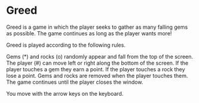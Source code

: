 # Greed
Greed is a game in which the player seeks to gather as many falling gems as possible. The game continues as long as the player wants more!

Greed is played according to the following rules.

Gems (*) and rocks (o) randomly appear and fall from the top of the screen.
The player (#) can move left or right along the bottom of the screen.
If the player touches a gem they earn a point.
If the player touches a rock they lose a point.
Gems and rocks are removed when the player touches them.
The game continues until the player closes the window.

You move with the arrow keys on the keyboard.
